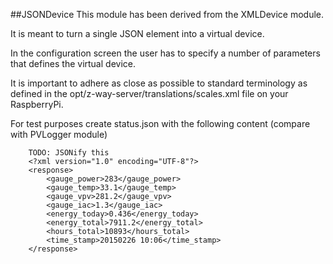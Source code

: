 ##JSONDevice
This module has been derived from the XMLDevice module.

It is meant to turn a single JSON element into a virtual device.

In the configuration screen the user has to specify a number of parameters that defines the virtual device.

It is important to adhere as close as possible to standard terminology as defined in the opt/z-way-server/translations/scales.xml file on your RaspberryPi.

For test purposes create status.json with the following content (compare with PVLogger module)
```
    TODO: JSONify this
    <?xml version="1.0" encoding="UTF-8"?>
    <response>
        <gauge_power>283</gauge_power>
        <gauge_temp>33.1</gauge_temp>
        <gauge_vpv>281.2</gauge_vpv>
        <gauge_iac>1.3</gauge_iac>
        <energy_today>0.436</energy_today>
        <energy_total>7911.2</energy_total>
        <hours_total>10893</hours_total>
        <time_stamp>20150226 10:06</time_stamp>
    </response>
```
 
